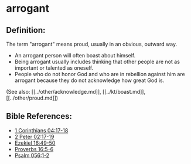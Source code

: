 # arrogant #

## Definition: ##

The term "arrogant" means proud, usually in an obvious, outward way.

* An arrogant person will often boast about himself.
* Being arrogant usually includes thinking that other people are not as important or talented as oneself.
* People who do not honor God and who are in rebellion against him are arrogant because they do not acknowledge how great God is.

(See also: [[../other/acknowledge.md]], [[../kt/boast.md]], [[../other/proud.md]])

## Bible References: ##

* [1 Corinthians 04:17-18](en/tn/1co/help/04/17)
* [2 Peter 02:17-19](en/tn/2pe/help/02/17)
* [Ezekiel 16:49-50](en/tn/ezk/help/16/49)
* [Proverbs 16:5-6](en/tn/pro/help/16/05)
* [Psalm 056:1-2](en/tn/psa/help/56/01)